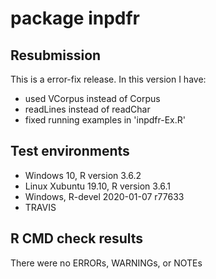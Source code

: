 # package inpdfr

## Resubmission
This is a error-fix release. In this version I have:
* used VCorpus instead of Corpus
* readLines instead of readChar
* fixed running examples in 'inpdfr-Ex.R'

## Test environments
* Windows 10, R version 3.6.2
* Linux Xubuntu 19.10, R version 3.6.1
* Windows, R-devel 2020-01-07 r77633
* TRAVIS

## R CMD check results
There were no ERRORs, WARNINGs, or NOTEs
